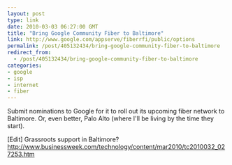 ```yaml
---
layout: post
type: link
date: 2010-03-03 06:27:00 GMT
title: "Bring Google Community Fiber to Baltimore"
link: http://www.google.com/appserve/fiberrfi/public/options
permalink: /post/405132434/bring-google-community-fiber-to-baltimore
redirect_from: 
  - /post/405132434/bring-google-community-fiber-to-baltimore
categories:
- google
- isp
- internet
- fiber
---
```

Submit nominations to Google for it to roll out its upcoming fiber network to Baltimore. Or, even better, Palo Alto (where I'll be living by the time they start).

[Edit] Grassroots support in Baltimore? http://www.businessweek.com/technology/content/mar2010/tc2010032_027253.htm